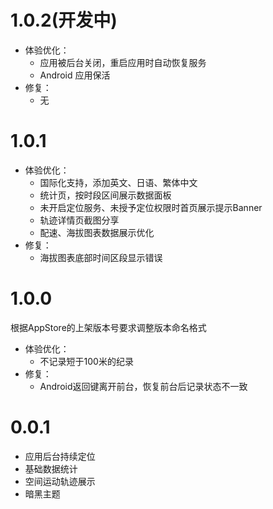 # 1.0.2(开发中)

- 体验优化：
    - 应用被后台关闭，重启应用时自动恢复服务
    - Android 应用保活
- 修复：
    - 无

# 1.0.1

- 体验优化：
    - 国际化支持，添加英文、日语、繁体中文
    - 统计页，按时段区间展示数据面板
    - 未开启定位服务、未授予定位权限时首页展示提示Banner
    - 轨迹详情页截图分享
    - 配速、海拔图表数据展示优化
- 修复：
    - 海拔图表底部时间区段显示错误

# 1.0.0

根据AppStore的上架版本号要求调整版本命名格式

- 体验优化：
    - 不记录短于100米的纪录
- 修复：
    - Android返回键离开前台，恢复前台后记录状态不一致


# 0.0.1
- 应用后台持续定位
- 基础数据统计
- 空间运动轨迹展示
- 暗黑主题



